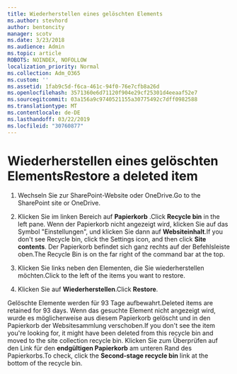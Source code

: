 ```yaml
---
title: Wiederherstellen eines gelöschten Elements
ms.author: stevhord
author: bentoncity
manager: scotv
ms.date: 3/23/2018
ms.audience: Admin
ms.topic: article
ROBOTS: NOINDEX, NOFOLLOW
localization_priority: Normal
ms.collection: Adm_O365
ms.custom: ''
ms.assetid: 1fab9c5d-f6ca-461c-94f0-76e7cfb8a26d
ms.openlocfilehash: 3571360e6d71120f904e29cf25301d4eeaaf52e7
ms.sourcegitcommit: 03a156a9c9740521155a30775492c7dff0982588
ms.translationtype: MT
ms.contentlocale: de-DE
ms.lasthandoff: 03/22/2019
ms.locfileid: "30760877"
---
```

# <a name="restore-a-deleted-item"></a><span data-ttu-id="9a679-102">Wiederherstellen eines gelöschten Elements</span><span class="sxs-lookup"><span data-stu-id="9a679-102">Restore a deleted item</span></span>

1. <span data-ttu-id="9a679-103">Wechseln Sie zur SharePoint-Website oder OneDrive.</span><span class="sxs-lookup"><span data-stu-id="9a679-103">Go to the SharePoint site or OneDrive.</span></span>
    
2. <span data-ttu-id="9a679-104">Klicken Sie im linken Bereich auf **Papierkorb** .</span><span class="sxs-lookup"><span data-stu-id="9a679-104">Click **Recycle bin** in the left pane.</span></span> <span data-ttu-id="9a679-105">Wenn der Papierkorb nicht angezeigt wird, klicken Sie auf das Symbol "Einstellungen", und klicken Sie dann auf **Websiteinhalt**.</span><span class="sxs-lookup"><span data-stu-id="9a679-105">If you don't see Recycle bin, click the Settings icon, and then click **Site contents**.</span></span> <span data-ttu-id="9a679-106">Der Papierkorb befindet sich ganz rechts auf der Befehlsleiste oben.</span><span class="sxs-lookup"><span data-stu-id="9a679-106">The Recycle Bin is on the far right of the command bar at the top.</span></span>
    
3. <span data-ttu-id="9a679-107">Klicken Sie links neben den Elementen, die Sie wiederherstellen möchten.</span><span class="sxs-lookup"><span data-stu-id="9a679-107">Click to the left of the items you want to restore.</span></span>
    
4. <span data-ttu-id="9a679-108">Klicken Sie auf **Wiederherstellen**.</span><span class="sxs-lookup"><span data-stu-id="9a679-108">Click **Restore**.</span></span>
    
<span data-ttu-id="9a679-109">Gelöschte Elemente werden für 93 Tage aufbewahrt.</span><span class="sxs-lookup"><span data-stu-id="9a679-109">Deleted items are retained for 93 days.</span></span> <span data-ttu-id="9a679-110">Wenn das gesuchte Element nicht angezeigt wird, wurde es möglicherweise aus diesem Papierkorb gelöscht und in den Papierkorb der Websitesammlung verschoben.</span><span class="sxs-lookup"><span data-stu-id="9a679-110">If you don't see the item you're looking for, it might have been deleted from this recycle bin and moved to the site collection recycle bin.</span></span> <span data-ttu-id="9a679-111">Klicken Sie zum Überprüfen auf den Link für den **endgültigen Papierkorb** am unteren Rand des Papierkorbs.</span><span class="sxs-lookup"><span data-stu-id="9a679-111">To check, click the **Second-stage recycle bin** link at the bottom of the recycle bin.</span></span> 
  

